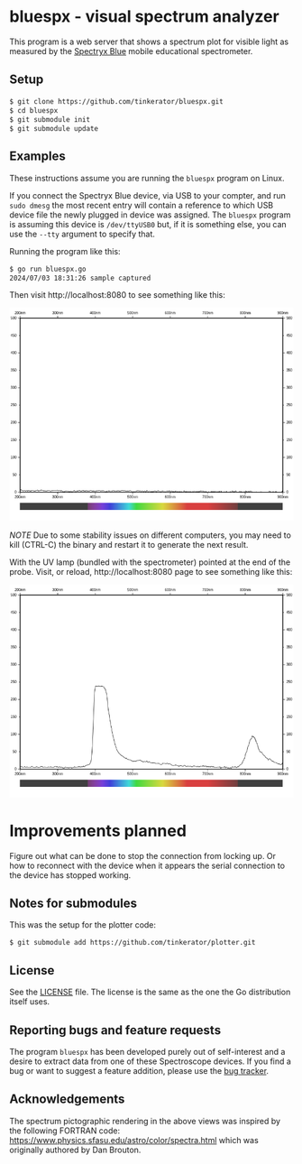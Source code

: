 # bluespx - visual spectrum analyzer

This program is a web server that shows a spectrum plot for visible
light as measured by the [Spectryx
Blue](https://google.com/search?q=Spectryx%20Blue) mobile educational
spectrometer.

## Setup

```
$ git clone https://github.com/tinkerator/bluespx.git
$ cd bluespx
$ git submodule init
$ git submodule update
```

## Examples

These instructions assume you are running the `bluespx` program on Linux.

If you connect the Spectryx Blue device, via USB to your compter, and
run `sudo dmesg` the most recent entry will contain a reference to
which USB device file the newly plugged in device was assigned. The
`bluespx` program is assuming this device is `/dev/ttyUSB0` but, if it
is something else, you can use the `--tty` argument to specify that.

Running the program like this:
```
$ go run bluespx.go 
2024/07/03 18:31:26 sample captured
```
Then visit http://localhost:8080 to see something like this:

![ambient.png](ambient.png)

*NOTE* Due to some stability issues on different computers, you may
need to kill (CTRL-C) the binary and restart it to generate the next result.

With the UV lamp (bundled with the spectrometer) pointed at the end of
the probe. Visit, or reload, http://localhost:8080 page to see
something like this:

![uv-lamp.png](uv-lamp.png)

# Improvements planned

Figure out what can be done to stop the connection from locking up. Or
how to reconnect with the device when it appears the serial connection
to the device has stopped working.

## Notes for submodules

This was the setup for the plotter code:
```
$ git submodule add https://github.com/tinkerator/plotter.git
```

## License

See the [LICENSE](LICENSE) file. The license is the same as the one
the Go distribution itself uses.

## Reporting bugs and feature requests

The program `bluespx` has been developed purely out of self-interest
and a desire to extract data from one of these Spectroscope
devices. If you find a bug or want to suggest a feature addition,
please use the [bug
tracker](https://github.com/tinkerator/bluespx/issues).

## Acknowledgements

The spectrum pictographic rendering in the above views was inspired by
the following FORTRAN code:
https://www.physics.sfasu.edu/astro/color/spectra.html which was
originally authored by Dan Brouton.

